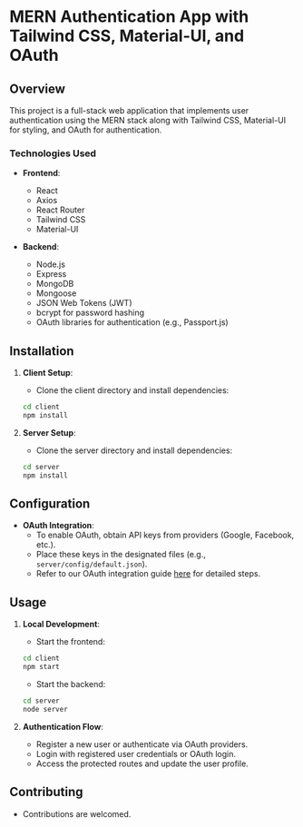 # MERN Authentication App with Tailwind CSS, Material-UI, and OAuth

## Overview

This project is a full-stack web application that implements user authentication using the MERN stack along with Tailwind CSS, Material-UI for styling, and OAuth for authentication.

### Technologies Used

- **Frontend**:
  - React
  - Axios
  - React Router
  - Tailwind CSS
  - Material-UI

- **Backend**:
  - Node.js
  - Express
  - MongoDB
  - Mongoose
  - JSON Web Tokens (JWT)
  - bcrypt for password hashing
  - OAuth libraries for authentication (e.g., Passport.js)

## Installation

1. **Client Setup**:
   - Clone the client directory and install dependencies:
   ```bash
   cd client
   npm install
   ```

2. **Server Setup**:
   - Clone the server directory and install dependencies:
   ```bash
   cd server
   npm install
   ```

## Configuration

- **OAuth Integration**:
  - To enable OAuth, obtain API keys from providers (Google, Facebook, etc.).
  - Place these keys in the designated files (e.g., `server/config/default.json`).
  - Refer to our OAuth integration guide [here](link) for detailed steps.

## Usage

1. **Local Development**:
   - Start the frontend:
   ```bash
   cd client
   npm start
   ```
   - Start the backend:
   ```bash
   cd server
   node server 
   ```

2. **Authentication Flow**:
   - Register a new user or authenticate via OAuth providers.
   - Login with registered user credentials or OAuth login.
   - Access the protected routes and update the user profile.

## Contributing

- Contributions are welcomed.

